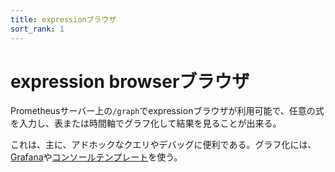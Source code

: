 ```yaml
---
title: expressionブラウザ
sort_rank: 1
---
```


# expression<span class="original-header"> browser</span>ブラウザ

Prometheusサーバー上の`/graph`でexpressionブラウザが利用可能で、任意の式を入力し、表または時間軸でグラフ化して結果を見ることが出来る。

これは、主に、アドホックなクエリやデバッグに便利である。グラフ化には、[Grafana](/ja/docs/visualization/grafana/)や[コンソールテンプレート](/ja/docs/visualization/consoles/)を使う。